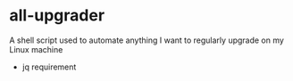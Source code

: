 # all-upgrader
A shell script used to automate anything I want to regularly upgrade on my Linux machine

- jq requirement